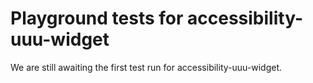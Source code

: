 # Playground tests for accessibility-uuu-widget
We are still awaiting the first test run for accessibility-uuu-widget.
